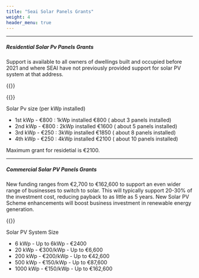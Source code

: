```yaml
---
title: "Seai Solar Panels Grants"
weight: 4
header_menu: true
--- 
```

---

##### Residential Solar Pv Panels Grants

Support is available to all owners of dwellings built and occupied before 2021 and where SEAI have not previously provided support for solar PV system at that address.

{{<extlink text="SEAI - Solar Electricity Grant" href="https://www.seai.ie/grants/home-energy-grants/solar-electricity-grant/" icon="fa fa-external-link">}}

{{<extlink text="Solar Electricity Calculator" href="https://www.seai.ie/tools/solar-electricity-calculator/" icon="fa fa-external-link">}}

Solar Pv size (per kWp installed)

- 1st kWp  -  €800 : 1kWp installed  €800 ( about 3 panels installed)
- 2nd kWp  -  €800 : 2kWp installed €1600 ( about 5 panels installed)
- 3rd kWp  -  €250 : 3kWp installed €1850 ( about 8 panels installed)
- 4th kWp  -  €250 : 4kWp installed €2100 ( about 10 panels installed)

Maximum grant for residetial is €2100.

---

##### Commercial Solar PV Panels Grants

New funding ranges from €2,700 to €162,600 to support an even wider range of businesses to switch to solar. This will typically support 20-30% of the investment cost, reducing payback to as little as 5 years. New Solar PV Scheme enhancements will boost business investment in renewable energy generation.

{{<extlink text="SEAI - Non-Domestic Microgen Grant" href="https://www.seai.ie/business-and-public-sector/business-grants-and-supports/commercial-solar-pv/" icon="fa fa-external-link">}}

Solar PV System Size

- 6 kWp - Up to 6kWp -      €2400
- 20 kWp - €300/kWp - Up to €6,600
- 200 kWp - €200/kWp - Up to €42,600
- 500 kWp - €150/kWp - Up to €87,600
- 1000 kWp - €150/kWp - Up to €162,600
